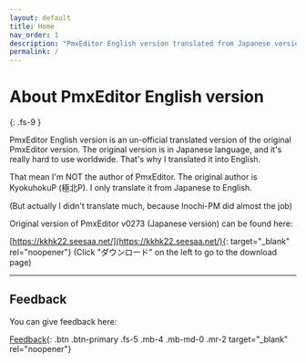 ```yaml
---
layout: default
title: Home
nav_order: 1
description: "PmxEditor English version translated from Japanese version"
permalink: /
---
```


# About PmxEditor English version
{: .fs-9 }

PmxEditor English version is an un-official translated version of the original PmxEditor version. The original version is in Japanese language, and it's really hard to use worldwide. That's why I translated it into English.

That mean I'm NOT the author of PmxEditor. The original author is KyokuhokuP (極北P). I only translate it from Japanese to English.

(But actually I didn't translate much, because Inochi-PM did almost the job)

Original version of PmxEditor v0273 (Japanese version) can be found here:

[https://kkhk22.seesaa.net/](https://kkhk22.seesaa.net/){: target="_blank" rel="noopener"}
(Click "ダウンロード" on the left to go to the download page)

---

## Feedback

You can give feedback here:

[Feedback](https://docs.google.com/forms/d/e/1FAIpQLScFE6HNyDqaISYVAyrQ0jwRXhYNT1cQ71syuoQg_Gy4B8_2dA/viewform){: .btn .btn-primary .fs-5 .mb-4 .mb-md-0 .mr-2 target="_blank" rel="noopener"}
